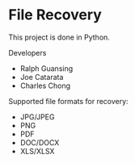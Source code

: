 # File Recovery

This project is done in Python.

Developers 
  * Ralph Guansing
  * Joe Catarata
  * Charles Chong
  
Supported file formats for recovery:
 * JPG/JPEG
 * PNG
 * PDF
 * DOC/DOCX
 * XLS/XLSX
